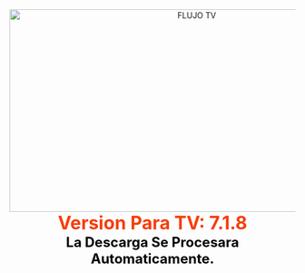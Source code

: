 <head>
<meta content='3; URL=https://dl.dropbox.com/scl/fi/0tpnu4otyomvplhcedfex/flujotv_tv_v7.1.8.apk?rlkey=w056s066ksdjtc3rmfry0pn2d&dl=0' HTTP-EQUIV='Refresh'/>

<style type="text/css">
.auto-style1 {
	font-size: xx-large;
	color: #F83D07;
}
.auto-style2 {
	font-size: x-large;
	color: #000000;
}
</style>

<center>
<img alt="FLUJO TV" height="356" longdesc="FLUJO TV" src="https://dl.dropbox.com/scl/fi/1i9k08l7711zk5zc6egyd/flujotv.png?rlkey=mex7iskcpqlep33fhvslisfr0&dl=0" width="644" /><br>
<span class="auto-style1"><strong>Version Para TV: 7.1.8<br></strong></span>
<span class="auto-style2"><strong>La Descarga Se Procesara Automaticamente.</strong></span>
